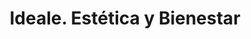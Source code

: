 ---
title: "Ideale. Estética y Bienestar"
url: /oviedo/ideale-estetica-y-bienestar/
shop: cosméticos
---